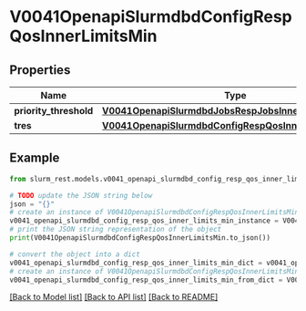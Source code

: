 # V0041OpenapiSlurmdbdConfigRespQosInnerLimitsMin


## Properties

Name | Type | Description | Notes
------------ | ------------- | ------------- | -------------
**priority_threshold** | [**V0041OpenapiSlurmdbdJobsRespJobsInnerArrayTaskId**](V0041OpenapiSlurmdbdJobsRespJobsInnerArrayTaskId.md) |  | [optional] 
**tres** | [**V0041OpenapiSlurmdbdConfigRespQosInnerLimitsMinTres**](V0041OpenapiSlurmdbdConfigRespQosInnerLimitsMinTres.md) |  | [optional] 

## Example

```python
from slurm_rest.models.v0041_openapi_slurmdbd_config_resp_qos_inner_limits_min import V0041OpenapiSlurmdbdConfigRespQosInnerLimitsMin

# TODO update the JSON string below
json = "{}"
# create an instance of V0041OpenapiSlurmdbdConfigRespQosInnerLimitsMin from a JSON string
v0041_openapi_slurmdbd_config_resp_qos_inner_limits_min_instance = V0041OpenapiSlurmdbdConfigRespQosInnerLimitsMin.from_json(json)
# print the JSON string representation of the object
print(V0041OpenapiSlurmdbdConfigRespQosInnerLimitsMin.to_json())

# convert the object into a dict
v0041_openapi_slurmdbd_config_resp_qos_inner_limits_min_dict = v0041_openapi_slurmdbd_config_resp_qos_inner_limits_min_instance.to_dict()
# create an instance of V0041OpenapiSlurmdbdConfigRespQosInnerLimitsMin from a dict
v0041_openapi_slurmdbd_config_resp_qos_inner_limits_min_from_dict = V0041OpenapiSlurmdbdConfigRespQosInnerLimitsMin.from_dict(v0041_openapi_slurmdbd_config_resp_qos_inner_limits_min_dict)
```
[[Back to Model list]](../README.md#documentation-for-models) [[Back to API list]](../README.md#documentation-for-api-endpoints) [[Back to README]](../README.md)


